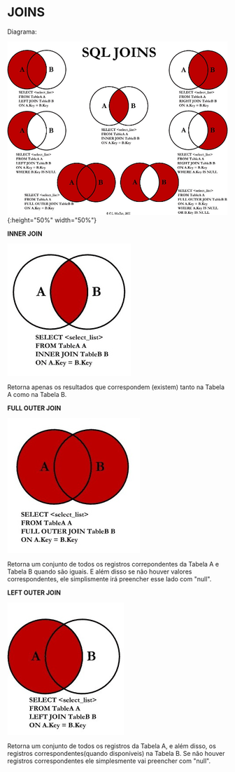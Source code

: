 # JOINS

Diagrama:

![](images/joins-diagram.jpg?raw=true "Joins" ){:height="50%" width="50%"}


**INNER JOIN**

![](images/INNER_JOIN.jpg?raw=true "Inner Join")

Retorna apenas os resultados que correspondem (existem) tanto na Tabela A como na Tabela B.

**FULL OUTER JOIN**

![](images/FULL_OUTER_JOIN.jpg?raw=true "Full Outer Join")

Retorna um conjunto de todos os registros correpondentes da Tabela A e Tabela B quando são iguais. E além disso se não houver valores correspondentes, ele simplismente irá preencher esse lado com "null".

**LEFT OUTER JOIN**

![](images/LEFT_OUTER_JOIN.jpg?raw=true "Left Outer Join")

Retorna um conjunto de todos os registros da Tabela A, e além disso, os registros correspondentes(quando disponíveis) na Tabela B. Se não houver registros correspondentes ele simplesmente vai preencher com "null".

